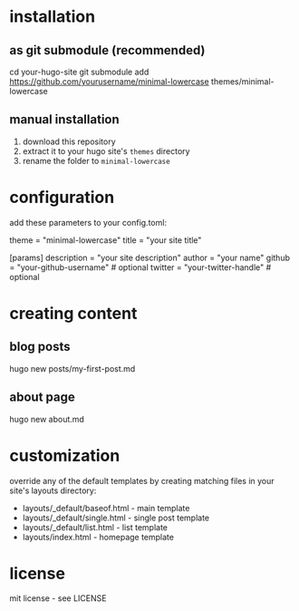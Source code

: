 # installation

## as git submodule (recommended)
cd your-hugo-site
git submodule add https://github.com/yourusername/minimal-lowercase themes/minimal-lowercase

## manual installation
1. download this repository
2. extract it to your hugo site's `themes` directory
3. rename the folder to `minimal-lowercase`

# configuration
add these parameters to your config.toml:

theme = "minimal-lowercase"
title = "your site title"

[params]
  description = "your site description"
  author = "your name"
  github = "your-github-username"    # optional
  twitter = "your-twitter-handle"    # optional

# creating content

## blog posts
hugo new posts/my-first-post.md

## about page
hugo new about.md

# customization
override any of the default templates by creating matching files in your site's layouts directory:

- layouts/_default/baseof.html  - main template
- layouts/_default/single.html  - single post template
- layouts/_default/list.html    - list template
- layouts/index.html           - homepage template

# license
mit license - see LICENSE 